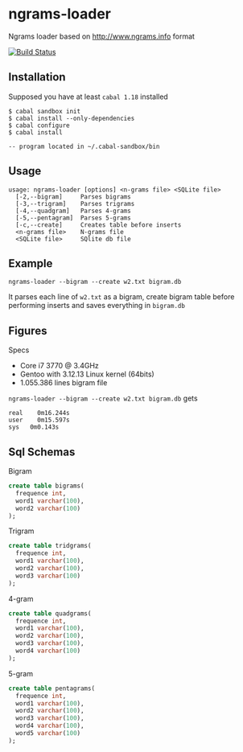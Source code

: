 ngrams-loader
=============

Ngrams loader based on http://www.ngrams.info format

[![Build Status](https://travis-ci.org/YoEight/ngrams-loader.png?branch=master)](https://travis-ci.org/YoEight/ngrams-loader)

Installation
------------
Supposed you have at least `cabal 1.18` installed

```
$ cabal sandbox init
$ cabal install --only-dependencies
$ cabal configure
$ cabal install

-- program located in ~/.cabal-sandbox/bin
```

Usage
-----

```
usage: ngrams-loader [options] <n-grams file> <SQLite file>
  [-2,--bigram]     Parses bigrams
  [-3,--trigram]    Parses trigrams
  [-4,--quadgram]   Parses 4-grams
  [-5,--pentagram]  Parses 5-grams
  [-c,--create]     Creates table before inserts
  <n-grams file>    N-grams file
  <SQLite file>     SQlite db file
```

Example
-------

```
ngrams-loader --bigram --create w2.txt bigram.db

```
It parses each line of `w2.txt` as a bigram, create bigram table before performing inserts and saves everything in `bigram.db`

Figures
-------

Specs

- Core i7 3770 @ 3.4GHz
- Gentoo with 3.12.13 Linux kernel (64bits)
- 1.055.386 lines bigram file
 
`ngrams-loader --bigram --create w2.txt bigram.db` gets

```
real	0m16.244s
user	0m15.597s
sys	  0m0.143s

```

Sql Schemas
-----------

Bigram

```sql
create table bigrams(
  frequence int,
  word1 varchar(100),
  word2 varchar(100)
);
```

Trigram

```sql
create table tridgrams(
  frequence int,
  word1 varchar(100),
  word2 varchar(100),
  word3 varchar(100)
);
```

4-gram

```sql
create table quadgrams(
  frequence int,
  word1 varchar(100),
  word2 varchar(100),
  word3 varchar(100),
  word4 varchar(100)
);
```

5-gram

```sql
create table pentagrams(
  frequence int,
  word1 varchar(100),
  word2 varchar(100),
  word3 varchar(100),
  word4 varchar(100),
  word5 varchar(100)
);
```
